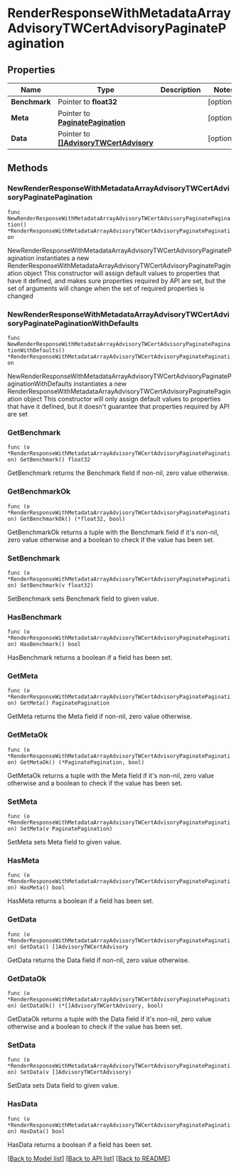 # RenderResponseWithMetadataArrayAdvisoryTWCertAdvisoryPaginatePagination

## Properties

Name | Type | Description | Notes
------------ | ------------- | ------------- | -------------
**Benchmark** | Pointer to **float32** |  | [optional] 
**Meta** | Pointer to [**PaginatePagination**](PaginatePagination.md) |  | [optional] 
**Data** | Pointer to [**[]AdvisoryTWCertAdvisory**](AdvisoryTWCertAdvisory.md) |  | [optional] 

## Methods

### NewRenderResponseWithMetadataArrayAdvisoryTWCertAdvisoryPaginatePagination

`func NewRenderResponseWithMetadataArrayAdvisoryTWCertAdvisoryPaginatePagination() *RenderResponseWithMetadataArrayAdvisoryTWCertAdvisoryPaginatePagination`

NewRenderResponseWithMetadataArrayAdvisoryTWCertAdvisoryPaginatePagination instantiates a new RenderResponseWithMetadataArrayAdvisoryTWCertAdvisoryPaginatePagination object
This constructor will assign default values to properties that have it defined,
and makes sure properties required by API are set, but the set of arguments
will change when the set of required properties is changed

### NewRenderResponseWithMetadataArrayAdvisoryTWCertAdvisoryPaginatePaginationWithDefaults

`func NewRenderResponseWithMetadataArrayAdvisoryTWCertAdvisoryPaginatePaginationWithDefaults() *RenderResponseWithMetadataArrayAdvisoryTWCertAdvisoryPaginatePagination`

NewRenderResponseWithMetadataArrayAdvisoryTWCertAdvisoryPaginatePaginationWithDefaults instantiates a new RenderResponseWithMetadataArrayAdvisoryTWCertAdvisoryPaginatePagination object
This constructor will only assign default values to properties that have it defined,
but it doesn't guarantee that properties required by API are set

### GetBenchmark

`func (o *RenderResponseWithMetadataArrayAdvisoryTWCertAdvisoryPaginatePagination) GetBenchmark() float32`

GetBenchmark returns the Benchmark field if non-nil, zero value otherwise.

### GetBenchmarkOk

`func (o *RenderResponseWithMetadataArrayAdvisoryTWCertAdvisoryPaginatePagination) GetBenchmarkOk() (*float32, bool)`

GetBenchmarkOk returns a tuple with the Benchmark field if it's non-nil, zero value otherwise
and a boolean to check if the value has been set.

### SetBenchmark

`func (o *RenderResponseWithMetadataArrayAdvisoryTWCertAdvisoryPaginatePagination) SetBenchmark(v float32)`

SetBenchmark sets Benchmark field to given value.

### HasBenchmark

`func (o *RenderResponseWithMetadataArrayAdvisoryTWCertAdvisoryPaginatePagination) HasBenchmark() bool`

HasBenchmark returns a boolean if a field has been set.

### GetMeta

`func (o *RenderResponseWithMetadataArrayAdvisoryTWCertAdvisoryPaginatePagination) GetMeta() PaginatePagination`

GetMeta returns the Meta field if non-nil, zero value otherwise.

### GetMetaOk

`func (o *RenderResponseWithMetadataArrayAdvisoryTWCertAdvisoryPaginatePagination) GetMetaOk() (*PaginatePagination, bool)`

GetMetaOk returns a tuple with the Meta field if it's non-nil, zero value otherwise
and a boolean to check if the value has been set.

### SetMeta

`func (o *RenderResponseWithMetadataArrayAdvisoryTWCertAdvisoryPaginatePagination) SetMeta(v PaginatePagination)`

SetMeta sets Meta field to given value.

### HasMeta

`func (o *RenderResponseWithMetadataArrayAdvisoryTWCertAdvisoryPaginatePagination) HasMeta() bool`

HasMeta returns a boolean if a field has been set.

### GetData

`func (o *RenderResponseWithMetadataArrayAdvisoryTWCertAdvisoryPaginatePagination) GetData() []AdvisoryTWCertAdvisory`

GetData returns the Data field if non-nil, zero value otherwise.

### GetDataOk

`func (o *RenderResponseWithMetadataArrayAdvisoryTWCertAdvisoryPaginatePagination) GetDataOk() (*[]AdvisoryTWCertAdvisory, bool)`

GetDataOk returns a tuple with the Data field if it's non-nil, zero value otherwise
and a boolean to check if the value has been set.

### SetData

`func (o *RenderResponseWithMetadataArrayAdvisoryTWCertAdvisoryPaginatePagination) SetData(v []AdvisoryTWCertAdvisory)`

SetData sets Data field to given value.

### HasData

`func (o *RenderResponseWithMetadataArrayAdvisoryTWCertAdvisoryPaginatePagination) HasData() bool`

HasData returns a boolean if a field has been set.


[[Back to Model list]](../README.md#documentation-for-models) [[Back to API list]](../README.md#documentation-for-api-endpoints) [[Back to README]](../README.md)


